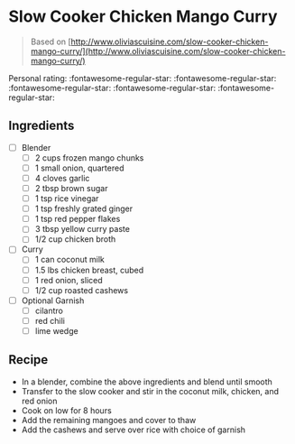 <!-- Do not modify sections with "AUTO-*". They are updated by make.py -->

# Slow Cooker Chicken Mango Curry

> Based on [http://www.oliviascuisine.com/slow-cooker-chicken-mango-curry/](http://www.oliviascuisine.com/slow-cooker-chicken-mango-curry/)

<!-- rating=0; (User can specify rating on scale of 1-5) -->
<!-- AUTO-UserRating -->
Personal rating: :fontawesome-regular-star: :fontawesome-regular-star: :fontawesome-regular-star: :fontawesome-regular-star: :fontawesome-regular-star:
<!-- /AUTO-UserRating -->

<!-- TODO: Capture image for Slow Cooker Chicken Mango Curry -->

## Ingredients

* [ ] Blender
    * [ ] 2 cups frozen mango chunks
    * [ ] 1 small onion, quartered
    * [ ] 4 cloves garlic
    * [ ] 2 tbsp brown sugar
    * [ ] 1 tsp rice vinegar
    * [ ] 1 tsp freshly grated ginger
    * [ ] 1 tsp red pepper flakes
    * [ ] 3 tbsp yellow curry paste
    * [ ] 1/2 cup chicken broth
* [ ] Curry
    * [ ] 1 can coconut milk
    * [ ] 1.5 lbs chicken breast, cubed
    * [ ] 1 red onion, sliced
    * [ ] 1/2 cup roasted cashews
* [ ] Optional Garnish
    * [ ] cilantro
    * [ ] red chili
    * [ ] lime wedge

## Recipe

* In a blender, combine the above ingredients and blend until smooth
* Transfer to the slow cooker and stir in the coconut milk, chicken, and red onion
* Cook on low for 8 hours
* Add the remaining mangoes and cover to thaw
* Add the cashews and serve over rice with choice of garnish
